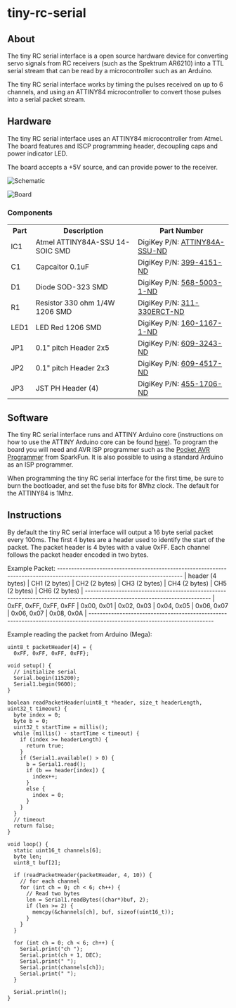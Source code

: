 tiny-rc-serial
==============

About
-----
The tiny RC serial interface is a open source hardware device for
converting servo signals from RC receivers (such as the Spektrum
AR6210) into a TTL serial stream that can be read by a microcontroller
such as an Arduino. 

The tiny RC serial interface works by timing the pulses received on up to
6 channels, and using an ATTINY84 microcontroller to convert those
pulses into a serial packet stream.

Hardware
--------
The tiny RC serial interface uses an ATTINY84 microcontroller from
Atmel. The board features and ISCP programming header, decoupling caps
and power indicator LED.

The board accepts a +5V source, and can provide power to the receiver. 

![Schematic](https://raw.github.com/kippandrew/tiny-rc-serial/master/tiny-rc-serial-schematic.png)

![Board](https://raw.github.com/kippandrew/tiny-rc-serial/master/tiny-rc-serial-board.png)

### Components ###

<table>
    <tr>
        <th>Part</th>
        <th>Description</th>
        <th>Part Number</th>
    </tr>
    <tr>
        <td>IC1</td>
        <td>Atmel ATTINY84A-SSU 14-SOIC SMD</td>
        <td>DigiKey P/N: <a href="http://www.digikey.com/product-detail/en/ATTINY84A-SSU/ATTINY84A-SSU-ND/3046522">ATTINY84A-SSU-ND</a></td>
    </tr>
    <tr>
        <td>C1</td>
        <td>Capcaitor 0.1uF</td>
        <td>DigiKey P/N: <a href="http://www.digikey.com/product-detail/en/C315C104M5U5TA/399-4151-ND/817927">399-4151-ND</a></td>
    </tr>
    <tr>
        <td>D1</td>
        <td>Diode SOD-323 SMD</td>
        <td>DigiKey P/N: <a href="http://www.digikey.com/product-detail/en/BAS316,115/568-5003-1-ND/2209919">568-5003-1-ND</a></td>
    </tr>
    <tr>
        <td>R1</td>
        <td>Resistor 330 ohm 1/4W 1206 SMD</td>
        <td>DigiKey P/N: <a href="http://www.digikey.com/product-detail/en/RC1206JR-07330RL/311-330ERCT-ND/732226">311-330ERCT-ND</a></td>
    </tr>
    <tr>
        <td>LED1</td>
        <td>LED Red 1206 SMD</td>
        <td>DigiKey P/N: <a href="http://www.digikey.com/product-detail/en/LTST-C150CKT/160-1167-1-ND/269239">160-1167-1-ND</a></td>
    </tr>
    <tr>
        <td>JP1</td>
        <td>0.1" pitch Header 2x5</td>
        <td>DigiKey P/N: <a href="http://www.digikey.com/product-detail/en/67997-410HLF/609-3243-ND/1878475">609-3243-ND</a></td>
    </tr>
    <tr>
        <td>JP2</td>
        <td>0.1" pitch Header 2x3</td>
        <td>DigiKey P/N: <a href="http://www.digikey.com/product-detail/en/77313-422R06LF/609-4517-ND/2665635">609-4517-ND</a></td>
    </tr>
    <tr>
        <td>JP3</td>
        <td>JST PH Header (4) </td>
        <td>DigiKey P/N: <a href="http://www.digikey.com/scripts/DkSearch/dksus.dll?WT.z_header=search_go&lang=en&keywords=455-1706-ND&x=0&y=0&cur=USD">455-1706-ND</a></td>
    </tr>
</table>

Software
--------

The tiny RC serial interface runs and ATTINY Arduino core
(instructions on how to use the ATTINY Arduino core can be found
[here](http://hlt.media.mit.edu/?p=1695)). To program the board you
will need and AVR ISP programmer such as the [Pocket AVR
Programmer](https://www.sparkfun.com/products/9825) from SparkFun. It
is also possible to using a standard Arduino as an ISP programmer.

When programming the tiny RC serial interface for the first time, be
sure to burn the bootloader, and set the fuse bits for 8Mhz clock. The
default for the ATTINY84 is 1Mhz.

Instructions
------------

By default the tiny RC serial interface will output a 16 byte serial
packet every 100ms. The first 4 bytes are a header used to identify
the start of the packet. The packet header is 4 bytes with a value 0xFF.
Each channel follows the packet header encoded in two bytes.

Example Packet:
    --------------------------------------------------------------------------------------------------------------------------
    | header (4 bytes)       | CH1 (2 bytes) | CH2 (2 bytes) | CH3 (2 bytes) | CH4 (2 bytes) | CH5 (2 bytes) | CH6 (2 bytes) |
    --------------------------------------------------------------------------------------------------------------------------
    | 0xFF, 0xFF, 0xFF, 0xFF | 0x00, 0x01    | 0x02, 0x03    | 0x04, 0x05    | 0x06, 0x07    | 0x06, 0x07    | 0x08, 0x0A    |
    --------------------------------------------------------------------------------------------------------------------------

Example reading the packet from Arduino (Mega):

    uint8_t packetHeader[4] = {
      0xFF, 0xFF, 0xFF, 0xFF};

    void setup() {
      // initialize serial
      Serial.begin(115200); 
      Serial1.begin(9600);
    }

    boolean readPacketHeader(uint8_t *header, size_t headerLength, uint32_t timeout) {
      byte index = 0;
      byte b = 0;
      uint32_t startTime = millis();
      while (millis() - startTime < timeout) {
        if (index >= headerLength) {
          return true;
        }
        if (Serial1.available() > 0) {
          b = Serial1.read();
          if (b == header[index]) {
            index++;
          } 
          else {
            index = 0;
          }
        }
      }
      // timeout
      return false;
    }

    void loop() {
      static uint16_t channels[6];
      byte len;
      uint8_t buf[2];

      if (readPacketHeader(packetHeader, 4, 10)) {
        // for each channel
        for (int ch = 0; ch < 6; ch++) {
          // Read two bytes
          len = Serial1.readBytes((char*)buf, 2);
          if (len >= 2) {
            memcpy(&channels[ch], buf, sizeof(uint16_t));
          }
        }
      }
      
      for (int ch = 0; ch < 6; ch++) {
        Serial.print("ch ");
        Serial.print(ch + 1, DEC);
        Serial.print(" ");
        Serial.print(channels[ch]);
        Serial.print(" ");
      }
      
      Serial.println();
    }
